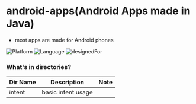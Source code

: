 # android-apps(Android Apps made in Java)
* most apps are made for Android phones

![Platform](https://img.shields.io/badge/platform-Android-silver.svg)
![Language](https://img.shields.io/badge/language-Java-orange.svg)
![designedFor](https://img.shields.io/badge/designedFor-Android%20Phone%2C%20Tablet-green.svg)

### What's in directories?
|Dir Name|Description|Note|
|----|----|----|
|intent|basic intent usage|||
